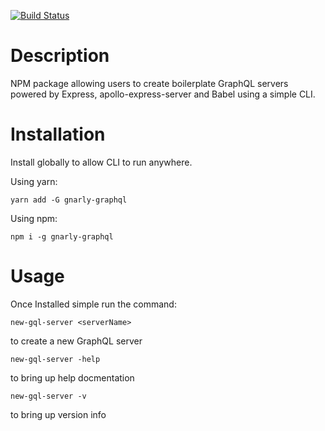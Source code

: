 [![Build Status](https://travis-ci.org/blakenoll/gnarly-graphql.svg?branch=master)](https://travis-ci.org/blakenoll/gnarly-graphql)
# Description

NPM package allowing users to create boilerplate GraphQL servers powered by Express, apollo-express-server and Babel using a simple CLI.

# Installation

Install globally to allow CLI to run anywhere. 

Using yarn:

`yarn add -G gnarly-graphql`

Using npm:

`npm i -g gnarly-graphql`


# Usage

Once Installed simple run the command: 

`new-gql-server <serverName>`

to create a new GraphQL server 

`new-gql-server -help`

to bring up help docmentation

`new-gql-server -v`

to bring up version info



